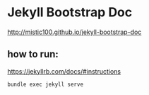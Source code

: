 Jekyll Bootstrap Doc
====================

http://mistic100.github.io/jekyll-bootstrap-doc


## how to run:
https://jekyllrb.com/docs/#instructions

`bundle exec jekyll serve`
